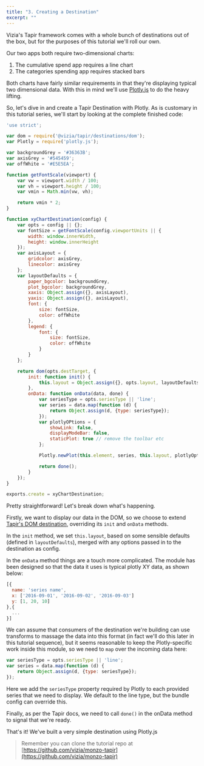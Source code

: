 ```yaml
---
title: "3. Creating a Destination"
excerpt: ""
---
```

Vizia's Tapir framework comes with a whole bunch of destinations out of the box, but for the purposes of this tutorial we'll roll our own.

Our two apps both require two-dimensional charts:

1. The cumulative spend app requires a line chart
2. The categories spending app requires stacked bars

Both charts have fairly similar requirements in that they're displaying typical two dimensional data. With this in mind we'll use [Plotly.js](https://plot.ly/javascript/) to do the heavy lifting.

So, let's dive in and create a Tapir Destination with Plotly. As is customary in this tutorial series, we'll start by looking at the complete finished code:
```javascript
'use strict';

var dom = require('@vizia/tapir/destinations/dom');
var Plotly = require('plotly.js');

var backgroundGrey = '#36363B';
var axisGrey = '#545459';
var offWhite = '#E5E5EA';

function getFontScale(viewport) {
    var vw = viewport.width / 100;
    var vh = viewport.height / 100;
    var vmin = Math.min(vw, vh);

    return vmin * 2;
}

function xyChartDestination(config) {
    var opts = config || {};
    var fontSize = getFontScale(config.viewportUnits || {
        width: window.innerWidth,
        height: window.innerHeight
    });
    var axisLayout = {
        gridcolor: axisGrey,
        linecolor: axisGrey
    };
    var layoutDefaults = {
        paper_bgcolor: backgroundGrey,
        plot_bgcolor: backgroundGrey,
        xaxis: Object.assign({}, axisLayout),
        yaxis: Object.assign({}, axisLayout),
        font: {
            size: fontSize,
            color: offWhite
        },
        legend: {
            font: {
                size: fontSize,
                color: offWhite
            }
        }
    };

    return dom(opts.destTarget, {
        init: function init() {
            this.layout = Object.assign({}, opts.layout, layoutDefaults);
        },
        onData: function onData(data, done) {
            var seriesType = opts.seriesType || 'line';
            var series = data.map(function (d) {
                return Object.assign(d, {type: seriesType});
            });
            var plotlyOPtions = {
                showLink: false,
                displayModeBar: false,
                staticPlot: true // remove the toolbar etc
            };

            Plotly.newPlot(this.element, series, this.layout, plotlyOptions);

            return done();
        }
    });
}

exports.create = xyChartDestination;
```
Pretty straightforward! Let's break down what's happening.

Firstly, we want to display our data in the DOM, so we choose to extend [Tapir's DOM destination](https://github.com/vizia/tapir#dom), overriding its `init` and `onData` methods.

In the `init` method, we set `this.layout`, based on some sensible defaults (defined in `layoutDefaults`), merged with any options passed in to the destination as config.

In the `onData` method things are a touch more complicated. The module has been designed so that the data it uses is typical plotly XY data, as shown below:
```javascript
[{
  name: 'series name',
  x: ['2016-09-01', '2016-09-02', '2016-09-03']
  y: [1, 20, 10]
},{
  ...
}]
```
We can assume that consumers of the destination we're building can use transforms to massage the data into this format (in fact we'll do this later in this tutorial sequence), but it seems reasonable to keep the Plotly-specific work inside this module, so we need to `map` over the incoming data here:
```javascript
var seriesType = opts.seriesType || 'line';
var series = data.map(function (d) {
    return Object.assign(d, {type: seriesType});
});
```
Here we add the `seriesType` property required by Plotly to each provided series that we need to display. We default to the line type, but the bundle config can override this.

Finally, as per the Tapir docs, we need to call `done()` in the onData method to signal that we're ready.

That's it! We've built a very simple destination using Plotly.js

> Remember you can clone the tutorial repo at [https://github.com/vizia/monzo-tapir](https://github.com/vizia/monzo-tapir)